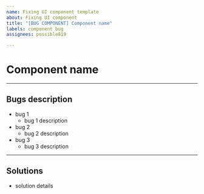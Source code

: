 ```yaml
---
name: Fixing UI component template
about: Fixing UI component
title: "[BUG COMPONENT] Component name"
labels: component bug
assignees: possible819

---
```


# Component name
---
## Bugs description
- bug 1
  - bug 1 description
- bug 2
  - bug 2 description
- bug 3
  - bug 3 description
---
## Solutions
- solution details
